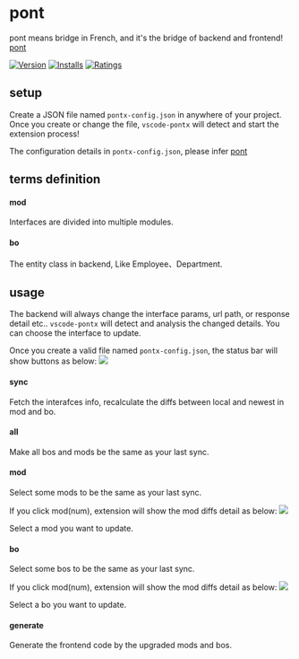 # pont

pont means bridge in French, and it's the bridge of backend and frontend! [pont](https://github.com/nefe/pont)

[![Version](https://vsmarketplacebadge.apphb.com/version/jasonHzq.vscode-pontx.svg)](https://marketplace.visualstudio.com/items?itemName=jasonHzq.vscode-pontx)
[![Installs](https://vsmarketplacebadge.apphb.com/installs/jasonHzq.vscode-pontx.svg)](https://marketplace.visualstudio.com/items?itemName=jasonHzq.vscode-pontx)
[![Ratings](https://vsmarketplacebadge.apphb.com/rating/jasonHzq.vscode-pontx.svg)](https://marketplace.visualstudio.com/items?itemName=jasonHzq.vscode-pontx)

## setup

Create a JSON file named `pontx-config.json` in anywhere of your project. Once you create or change the file, `vscode-pontx` will detect and start the extension process!

The configuration details in `pontx-config.json`, please infer [pont](https://github.com/nefe/pont)

## terms definition

#### mod

Interfaces are divided into multiple modules.

#### bo

The entity class in backend, Like Employee、Department.

## usage

The backend will always change the interface params, url path, or response detail etc.. `vscode-pontx` will detect and analysis the changed details.
You can choose the interface to update.

Once you create a valid file named `pontx-config.json`, the status bar will show buttons as below:
![](https://img.alicdn.com/tfs/TB1kr7SGhjaK1RjSZFAXXbdLFXa-682-70.png)

#### sync

Fetch the interafces info, recalculate the diffs between local and newest in mod and bo.

#### all

Make all bos and mods be the same as your last sync.

#### mod

Select some mods to be the same as your last sync.

If you click mod(num), extension will show the mod diffs detail as below:
![](https://img.alicdn.com/tfs/TB1o_oxGmrqK1RjSZK9XXXyypXa-1746-386.png)

Select a mod you want to update.

#### bo

Select some bos to be the same as your last sync.

If you click mod(num), extension will show the mod diffs detail as below:
![](https://img.alicdn.com/tfs/TB15SUIGXzqK1RjSZSgXXcpAVXa-1762-680.png)

Select a bo you want to update.

#### generate

Generate the frontend code by the upgraded mods and bos.
